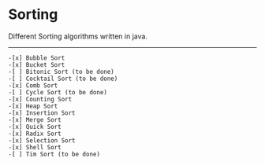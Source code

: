 # Sorting
Different Sorting algorithms written in java. 
***

    -[x] Bubble Sort 
    -[x] Bucket Sort 
    -[ ] Bitonic Sort (to be done)
    -[ ] Cocktail Sort (to be done)
    -[x] Comb Sort
    -[ ] Cycle Sort (to be done)
    -[x] Counting Sort
    -[x] Heap Sort
    -[x] Insertion Sort
    -[x] Merge Sort
    -[x] Quick Sort
    -[x] Radix Sort
    -[x] Selection Sort
    -[x] Shell Sort
    -[ ] Tim Sort (to be done)
    